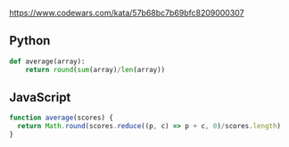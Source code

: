https://www.codewars.com/kata/57b68bc7b69bfc8209000307

## Python
```python
def average(array):
    return round(sum(array)/len(array))
```

## JavaScript
```js
function average(scores) {
  return Math.round(scores.reduce((p, c) => p + c, 0)/scores.length)
}
```